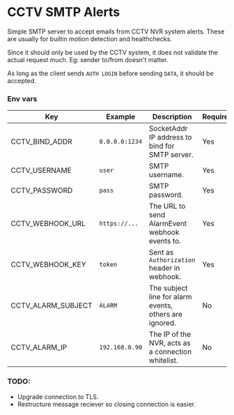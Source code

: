 # CCTV SMTP Alerts

Simple SMTP server to accept emails from CCTV NVR system alerts.
These are usually for builtin motion detection and healthchecks.

Since it should only be used by the CCTV system, it does not validate the actual request much.
Eg: sender to/from doesn't matter.

As long as the client sends `AUTH LOGIN` before sending `DATA`, it should be accepted.

### Env vars


| Key                | Example        | Description                                            | Required |
|--------------------|----------------|--------------------------------------------------------|----------|
| CCTV_BIND_ADDR     | `0.0.0.0:1234` | SocketAddr IP address to bind for SMTP server.         | Yes      |
| CCTV_USERNAME      | `user`         | SMTP username.                                         | Yes      |
| CCTV_PASSWORD      | `pass`         | SMTP password.                                         | Yes      |
| CCTV_WEBHOOK_URL   | `https://...`  | The URL to send AlarmEvent webhook events to.          | Yes      |
| CCTV_WEBHOOK_KEY   | `token`        | Sent as `Authorization` header in webhook.             | Yes      |
| CCTV_ALARM_SUBJECT | `ALARM`        | The subject line for alarm events, others are ignored. | No       |
| CCTV_ALARM_IP      | `192.168.0.90` | The IP of the NVR, acts as a connection whitelist.     | No       |

### TODO:
- Upgrade connection to TLS.
- Restructure message reciever so closing connection is easier.